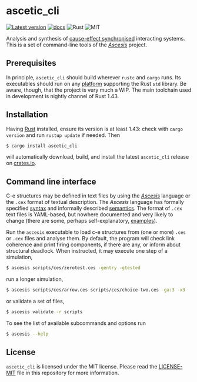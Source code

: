 ascetic_cli
===========
[![Latest version](https://img.shields.io/crates/v/ascetic_cli.svg)](https://crates.io/crates/ascetic_cli)
[![docs](https://docs.rs/ascetic_cli/badge.svg)](https://docs.rs/ascetic_cli)
![Rust](https://img.shields.io/badge/rust-nightly-brightgreen.svg)
![MIT](https://img.shields.io/badge/license-MIT-blue.svg)

Analysis and synthesis of [cause-effect
synchronised](https://link.springer.com/book/10.1007/978-3-030-20461-7)
interacting systems.  This is a set of command-line tools of the
[_Ascesis_](https://github.com/k7f/ascesis) project.

## Prerequisites

In principle, `ascetic_cli` should build wherever `rustc` and `cargo`
runs.  Its executables should run on any
[platform](https://forge.rust-lang.org/platform-support.html)
supporting the Rust `std` library.  Be aware, though, that the project
is very much a WIP.  The main toolchain used in development is nightly
channel of Rust 1.43.

## Installation

Having [Rust](https://www.rust-lang.org/downloads.html) installed,
ensure its version is at least 1.43: check with `cargo version` and
run `rustup update` if needed.  Then

```bash
$ cargo install ascetic_cli
```

will automatically download, build, and install the latest
`ascetic_cli` release on
[crates.io](https://crates.io/crates/ascetic_cli).

## Command line interface

C-e structures may be defined in text files by using the
[_Ascesis_](https://github.com/k7f/ascesis) language or the `.cex`
format of textual description.  The _Ascesis_ language has formally
specified
[syntax](https://github.com/k7f/ascesis/blob/master/spec/ascesis-syntax.ebnf)
and informally described
[semantics](https://github.com/k7f/ascesis/blob/master/spec/parser-implementation.md).
The format of `.cex` text files is YAML-based, but nowhere documented
and very likely to change (there are some, perhaps self-explanatory,
[examples](../scripts/cex)).

Run the `ascesis` executable to load c-e structures from (one or more)
`.ces` or `.cex` files and analyse them.  By default, the program will
check link coherence and print firing components, if there are any, or
inform about structural deadlock.  When instructed, it may execute one
step of a simulation,

```bash
$ ascesis scripts/ces/zerotest.ces -gentry -gtested
```

run a longer simulation,

```bash
$ ascesis scripts/ces/arrow.ces scripts/ces/choice-two.ces -ga:3 -x3
```

or validate a set of files,

```bash
$ ascesis validate -r scripts
```

To see the list of available subcommands and options run

```bash
$ ascesis --help
```

## License

`ascetic_cli` is licensed under the MIT license.  Please read the
[LICENSE-MIT](LICENSE-MIT) file in this repository for more
information.
